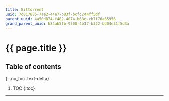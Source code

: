```yaml
---
title: Bittorrent
uuid: 7d817885-7aa2-44e7-b83f-bcfc244ff5df
parent_uuid: 4a50d874-f482-4074-b68c-cb7f76a65956
grand_parent_uuid: b84ab5fb-9500-4b17-b322-bd04e31f5d3a
---
```


# {{ page.title }}

## Table of contents
{: .no_toc .text-delta}

1. TOC
{:toc}

---
